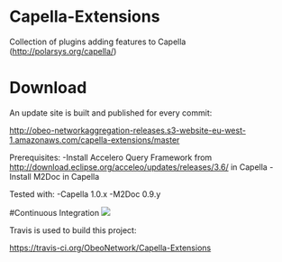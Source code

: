 # Capella-Extensions
Collection of plugins adding features to Capella (http://polarsys.org/capella/)


# Download

An update site is built and published for every commit:

http://obeo-networkaggregation-releases.s3-website-eu-west-1.amazonaws.com/capella-extensions/master

Prerequisites:
-Install Accelero Query Framework from http://download.eclipse.org/acceleo/updates/releases/3.6/ in Capella
-Install M2Doc in Capella

Tested with:
-Capella 1.0.x
-M2Doc 0.9.y

#Continuous Integration ![](https://travis-ci.org/ObeoNetwork/Capella-Extensions.svg?branch=master)

Travis is used to build this project:

https://travis-ci.org/ObeoNetwork/Capella-Extensions
